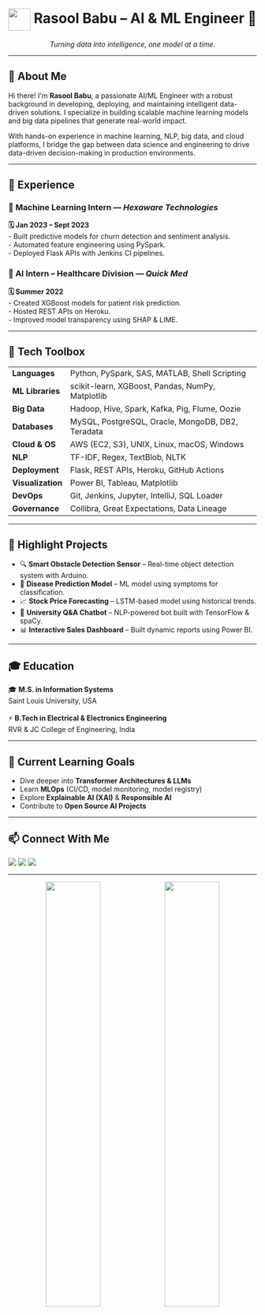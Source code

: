 
<h1 align="center">
  <img src="https://cdn-icons-png.flaticon.com/512/4712/4712104.png" width="45" style="vertical-align: middle;" />
  Rasool Babu – AI & ML Engineer 🚀
</h1>

<p align="center">
  <i>Turning data into intelligence, one model at a time.</i>
</p>

---

<h2>🧠 About Me</h2>

Hi there! I'm <b>Rasool Babu</b>, a passionate AI/ML Engineer with a robust background in developing, deploying, and maintaining intelligent data-driven solutions. I specialize in building scalable machine learning models and big data pipelines that generate real-world impact.

With hands-on experience in machine learning, NLP, big data, and cloud platforms, I bridge the gap between data science and engineering to drive data-driven decision-making in production environments.

---

<h2>💼 Experience</h2>

<h3>🧪 Machine Learning Intern — <i>Hexaware Technologies</i></h3>
<b>🗓️ Jan 2023 – Sept 2023</b><br/>
- Built predictive models for churn detection and sentiment analysis.<br/>
- Automated feature engineering using PySpark.<br/>
- Deployed Flask APIs with Jenkins CI pipelines.<br/>

<h3>🏥 AI Intern – Healthcare Division — <i>Quick Med</i></h3>
<b>🗓️ Summer 2022</b><br/>
- Created XGBoost models for patient risk prediction.<br/>
- Hosted REST APIs on Heroku.<br/>
- Improved model transparency using SHAP & LIME.<br/>

---

<h2>🧰 Tech Toolbox</h2>

<table>
<tr><td><b>Languages</b></td><td>Python, PySpark, SAS, MATLAB, Shell Scripting</td></tr>
<tr><td><b>ML Libraries</b></td><td>scikit-learn, XGBoost, Pandas, NumPy, Matplotlib</td></tr>
<tr><td><b>Big Data</b></td><td>Hadoop, Hive, Spark, Kafka, Pig, Flume, Oozie</td></tr>
<tr><td><b>Databases</b></td><td>MySQL, PostgreSQL, Oracle, MongoDB, DB2, Teradata</td></tr>
<tr><td><b>Cloud & OS</b></td><td>AWS (EC2, S3), UNIX, Linux, macOS, Windows</td></tr>
<tr><td><b>NLP</b></td><td>TF-IDF, Regex, TextBlob, NLTK</td></tr>
<tr><td><b>Deployment</b></td><td>Flask, REST APIs, Heroku, GitHub Actions</td></tr>
<tr><td><b>Visualization</b></td><td>Power BI, Tableau, Matplotlib</td></tr>
<tr><td><b>DevOps</b></td><td>Git, Jenkins, Jupyter, IntelliJ, SQL Loader</td></tr>
<tr><td><b>Governance</b></td><td>Collibra, Great Expectations, Data Lineage</td></tr>
</table>

---

<h2>🚀 Highlight Projects</h2>

- 🔍 <b>Smart Obstacle Detection Sensor</b> – Real-time object detection system with Arduino.<br/>
- 🧬 <b>Disease Prediction Model</b> – ML model using symptoms for classification.<br/>
- 📈 <b>Stock Price Forecasting</b> – LSTM-based model using historical trends.<br/>
- 💬 <b>University Q&A Chatbot</b> – NLP-powered bot built with TensorFlow & spaCy.<br/>
- 📊 <b>Interactive Sales Dashboard</b> – Built dynamic reports using Power BI.<br/>

---

<h2>🎓 Education</h2>

🎓 <b>M.S. in Information Systems</b><br/>
Saint Louis University, USA<br/><br/>
⚡ <b>B.Tech in Electrical & Electronics Engineering</b><br/>
RVR & JC College of Engineering, India

---

<h2>🌱 Current Learning Goals</h2>

- Dive deeper into <b>Transformer Architectures & LLMs</b><br/>
- Learn <b>MLOps</b> (CI/CD, model monitoring, model registry)<br/>
- Explore <b>Explainable AI (XAI)</b> & <b>Responsible AI</b><br/>
- Contribute to <b>Open Source AI Projects</b><br/>

---

<h2>📫 Connect With Me</h2>

<p>
  <a href="mailto:rasoolbabuyarava6@gmail.com"><img src="https://img.shields.io/badge/Email-rasoolbabuyarava6@gmail.com-red?style=for-the-badge&logo=gmail"></a>
  <a href="https://www.linkedin.com/" target="_blank"><img src="https://img.shields.io/badge/LinkedIn-Connect-blue?style=for-the-badge&logo=linkedin"></a>
  <a href="https://your-portfolio-link.com" target="_blank"><img src="https://img.shields.io/badge/Portfolio-View-green?style=for-the-badge&logo=githubpages"></a>
</p>

---

<p align="center">
  <img src="https://github-readme-stats.vercel.app/api?username=rasoolbabu&show_icons=true&theme=tokyonight" width="47%"/>
  <img src="https://github-readme-stats.vercel.app/api/top-langs/?username=rasoolbabu&layout=compact&theme=tokyonight" width="47%"/>
</p>

